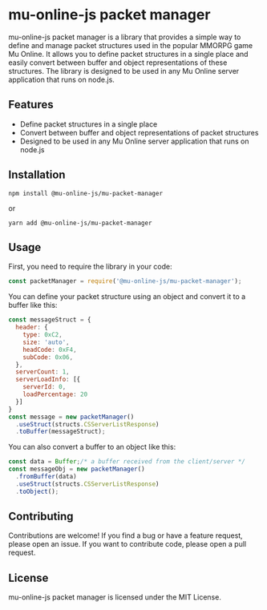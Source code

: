 # mu-online-js packet manager

mu-online-js packet manager is a library that provides a simple way to define and manage packet structures used in the popular MMORPG game Mu Online.
It allows you to define packet structures in a single place and easily convert between buffer and object representations of these structures.
The library is designed to be used in any Mu Online server application that runs on node.js.

## Features

- Define packet structures in a single place
- Convert between buffer and object representations of packet structures
- Designed to be used in any Mu Online server application that runs on node.js

## Installation
```npm install @mu-online-js/mu-packet-manager```

or

```yarn add @mu-online-js/mu-packet-manager```


## Usage

First, you need to require the library in your code:

```javascript
const packetManager = require('@mu-online-js/mu-packet-manager');
```

You can define your packet structure using an object and convert it to a buffer like this:

```javascript
const messageStruct = {
  header: {
    type: 0xC2,
    size: 'auto',
    headCode: 0xF4,
    subCode: 0x06,
  },
  serverCount: 1,
  serverLoadInfo: [{
    serverId: 0,
    loadPercentage: 20
  }]
}
const message = new packetManager()
  .useStruct(structs.CSServerListResponse)
  .toBuffer(messageStruct);
```

You can also convert a buffer to an object like this:

```javascript
const data = Buffer;/* a buffer received from the client/server */
const messageObj = new packetManager()
  .fromBuffer(data)
  .useStruct(structs.CSServerListResponse)
  .toObject();
```

## Contributing
Contributions are welcome!
If you find a bug or have a feature request, please open an issue.
If you want to contribute code, please open a pull request.

## License
mu-online-js packet manager is licensed under the MIT License.
